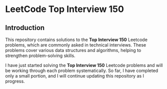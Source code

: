 # LeetCode Top Interview 150  
## Introduction

This repository contains solutions to the **Top Interview 150** Leetcode problems, which are commonly asked in technical interviews. These problems cover various data structures and algorithms, helping to strengthen problem-solving skills.

I have just started solving the **Top Interview 150** Leetcode problems and will be working through each problem systematically. So far, I have completed only a small portion, and I will continue updating this repository as I progress.
